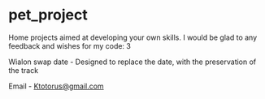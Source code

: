 # pet_project
Home projects aimed at developing your own skills. I would be glad to any feedback and wishes for my code: 3

Wialon swap date - Designed to replace the date, with the preservation of the track


Email - Ktotorus@gmail.com
